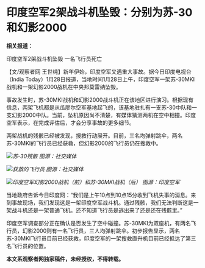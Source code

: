 # 印度空军2架战斗机坠毁：分别为苏-30和幻影2000

**相关报道：**

印度空军2架战斗机坠毁 一名飞行员死亡

【文/观察者网 王世纯】新年伊始，印度空军又遇重大事故。据今日印度电视台（India
Today）1月28日报道，当地时间1月28日上午，印度空军一架苏-30MKI战机和一架幻影2000战机在中央邦莫雷纳坠毁。

事故发生时，苏-30MKI战机和幻影2000战斗机正在该地区进行演习。根据现有信息，两架飞机都是从瓜廖尔空军基地起飞的，该基地驻扎有一支苏-30中队和一支幻影2000中队。当前，坠机原因尚不清楚，有媒体猜测两机在空中相撞。印度空军表示，在完成评估后，才会分享事故的更多细节。

两架战机的残骸已经被发现，搜救行动展开。目前，三名均弹射跳伞，两名苏-30MKI的飞行员已经获救，但幻影2000的飞行员仍在搜救中。

![](https://inews.gtimg.com/newsapp_bt/0/15630790227/1000)_苏-30残骸 图源：社交媒体_

![](https://inews.gtimg.com/newsapp_bt/0/15630790229/1000)_获救的飞行员 图源：社交媒体_

![](https://inews.gtimg.com/newsapp_bt/0/15630790249/1000)_印度空军幻影2000战机（前）和苏-30MKI战机（后）
图源：印度空军_

当地政府告诉今日印度网：“我们是上午10点到10点15分收到飞机失事的消息。来到事故现场，我们发现这是一架印度空军战斗机。通过残骸，我们无法判断这是一架战斗机还是一架普通飞机。还不知道飞行员是逃出来了还是还在残骸里。”

印度空军调查部分正在确认是否发生了空中碰撞。苏-30MKI为双座机，有两名飞行员，幻影2000则有一名飞行员，三人均弹射跳伞。初步报告显示，两名苏-30MKI飞行员目前已经获救，印度空军的一架搜救直升机目前已经抵达了第三名飞行员的位置。

**本文系观察者网独家稿件，未经授权，不得转载。**

